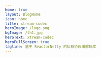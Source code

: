 ```yaml
---
home: true
layout: BlogHome
icon: home
title: xtream-codec
heroImage: /logo.png
bgImage: /th1.jpg
heroText: xtream-codec
heroFullScreen: true
tagline: 基于 ReactorNetty 的私有协议编解码库
---
```

